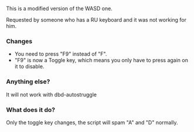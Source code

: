 This is a modified version of the WASD one.

Requested by someone who has a RU keyboard and it was not working for him.


### Changes

- You need to press "F9" instead of "F".
- "F9" is now a Toggle key, which means you only have to press again on it to disable.

### Anything else?

It will not work with dbd-autostruggle

### What does it do?

Only the toggle key changes, the script will spam "A" and "D" normally.
